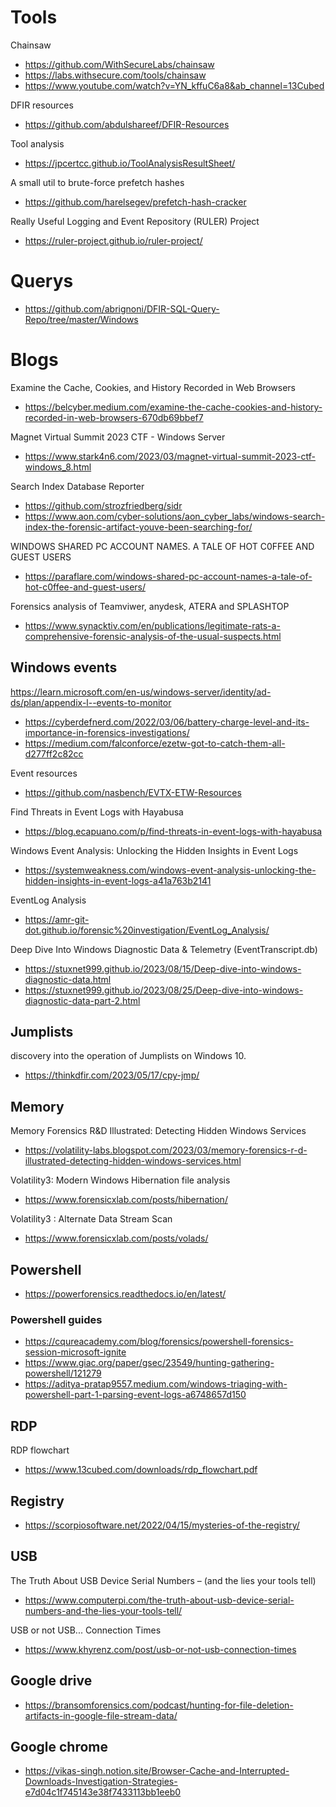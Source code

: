 # Tools

Chainsaw
- https://github.com/WithSecureLabs/chainsaw
- https://labs.withsecure.com/tools/chainsaw
- https://www.youtube.com/watch?v=YN_kffuC6a8&ab_channel=13Cubed

DFIR resources
- https://github.com/abdulshareef/DFIR-Resources

Tool analysis
- https://jpcertcc.github.io/ToolAnalysisResultSheet/

A small util to brute-force prefetch hashes
- https://github.com/harelsegev/prefetch-hash-cracker

Really Useful Logging and Event Repository (RULER) Project
- https://ruler-project.github.io/ruler-project/

# Querys

- https://github.com/abrignoni/DFIR-SQL-Query-Repo/tree/master/Windows

# Blogs

Examine the Cache, Cookies, and History Recorded in Web Browsers
- https://belcyber.medium.com/examine-the-cache-cookies-and-history-recorded-in-web-browsers-670db69bbef7

Magnet Virtual Summit 2023 CTF - Windows Server
- https://www.stark4n6.com/2023/03/magnet-virtual-summit-2023-ctf-windows_8.html

Search Index Database Reporter
- https://github.com/strozfriedberg/sidr
- https://www.aon.com/cyber-solutions/aon_cyber_labs/windows-search-index-the-forensic-artifact-youve-been-searching-for/

WINDOWS SHARED PC ACCOUNT NAMES. A TALE OF HOT C0FFEE AND GUEST USERS
- https://paraflare.com/windows-shared-pc-account-names-a-tale-of-hot-c0ffee-and-guest-users/

Forensics analysis of Teamviwer, anydesk, ATERA and SPLASHTOP
- https://www.synacktiv.com/en/publications/legitimate-rats-a-comprehensive-forensic-analysis-of-the-usual-suspects.html

## Windows events

https://learn.microsoft.com/en-us/windows-server/identity/ad-ds/plan/appendix-l--events-to-monitor

- https://cyberdefnerd.com/2022/03/06/battery-charge-level-and-its-importance-in-forensics-investigations/
- https://medium.com/falconforce/ezetw-got-to-catch-them-all-d277ff2c82cc

Event resources
- https://github.com/nasbench/EVTX-ETW-Resources

Find Threats in Event Logs with Hayabusa
- https://blog.ecapuano.com/p/find-threats-in-event-logs-with-hayabusa

Windows Event Analysis: Unlocking the Hidden Insights in Event Logs
- https://systemweakness.com/windows-event-analysis-unlocking-the-hidden-insights-in-event-logs-a41a763b2141

EventLog Analysis
- https://amr-git-dot.github.io/forensic%20investigation/EventLog_Analysis/

Deep Dive Into Windows Diagnostic Data & Telemetry (EventTranscript.db)
- https://stuxnet999.github.io/2023/08/15/Deep-dive-into-windows-diagnostic-data.html
- https://stuxnet999.github.io/2023/08/25/Deep-dive-into-windows-diagnostic-data-part-2.html

## Jumplists

discovery into the operation of Jumplists on Windows 10.
- https://thinkdfir.com/2023/05/17/cpy-jmp/

## Memory

Memory Forensics R&D Illustrated: Detecting Hidden Windows Services
- https://volatility-labs.blogspot.com/2023/03/memory-forensics-r-d-illustrated-detecting-hidden-windows-services.html

Volatility3: Modern Windows Hibernation file analysis
- https://www.forensicxlab.com/posts/hibernation/

Volatility3 : Alternate Data Stream Scan
- https://www.forensicxlab.com/posts/volads/

## Powershell

- https://powerforensics.readthedocs.io/en/latest/

### Powershell guides
- https://cqureacademy.com/blog/forensics/powershell-forensics-session-microsoft-ignite
- https://www.giac.org/paper/gsec/23549/hunting-gathering-powershell/121279
- https://aditya-pratap9557.medium.com/windows-triaging-with-powershell-part-1-parsing-event-logs-a6748657d150

## RDP

RDP flowchart
- https://www.13cubed.com/downloads/rdp_flowchart.pdf

## Registry

- https://scorpiosoftware.net/2022/04/15/mysteries-of-the-registry/

## USB

The Truth About USB Device Serial Numbers – (and the lies your tools tell)
- https://www.computerpi.com/the-truth-about-usb-device-serial-numbers-and-the-lies-your-tools-tell/

USB or not USB... Connection Times
- https://www.khyrenz.com/post/usb-or-not-usb-connection-times


## Google drive
- https://bransomforensics.com/podcast/hunting-for-file-deletion-artifacts-in-google-file-stream-data/

## Google chrome
- https://vikas-singh.notion.site/Browser-Cache-and-Interrupted-Downloads-Investigation-Strategies-e7d04c1f745143e38f7433113bb1eeb0
